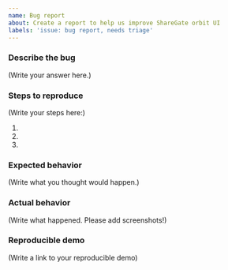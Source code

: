 ```yaml
---
name: Bug report
about: Create a report to help us improve ShareGate orbit UI
labels: 'issue: bug report, needs triage'
---
```


<!--
    Please note that your issue will be fixed much faster if you includes the exact reproduction steps and a demo.
-->

### Describe the bug

(Write your answer here.)

### Steps to reproduce

(Write your steps here:)

1.
2.
3.

### Expected behavior

(Write what you thought would happen.)

### Actual behavior

<!--
    Did something go wrong?
    Is something broken, or not behaving as you expected?
    Please attach screenshots if possible! They are extremely helpful for diagnosing issues.
-->

(Write what happened. Please add screenshots!)

### Reproducible demo

<!--
    Your bug will get fixed much faster if we can run your code. 
    
    There are two ways to do it:

        * Create a new app and provide a link to your repo.
        * Paste the link to your JSFiddle (https://jsfiddle.net/Luktwrdm/) or CodeSandbox (https://codesandbox.io/s/new)
-->

(Write a link to your reproducible demo)

<!--
    Thank you for reporting a problem!
-->
